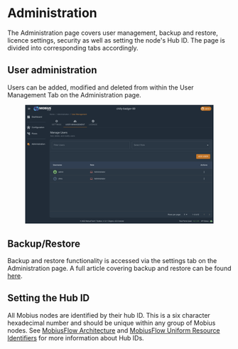 # Administration

The Administration page covers user management, backup and restore, licence settings, security as well as setting the node's Hub ID. The page is divided into corresponding tabs accordingly.

## User administration <a href="#nodeadministration-useradministration" id="nodeadministration-useradministration"></a>

Users can be added, modified and deleted from within the User Management Tab on the Administration page.

<figure><img src="../../.gitbook/assets/image (10).png" alt=""><figcaption></figcaption></figure>

## Backup/Restore <a href="#nodeadministration-backup-restore" id="nodeadministration-backup-restore"></a>

Backup and restore functionality is accessed via the settings tab on the Administration page. A full article covering backup and restore can be found [here](../mobiusflow/backup-and-restore.md).

## Setting the Hub ID <a href="#nodeadministration-settingthehubid" id="nodeadministration-settingthehubid"></a>

All Mobius nodes are identified by their hub ID. This is a six character hexadecimal number and should be unique within any group of Mobius nodes. See [MobiusFlow Architecture](../mobiusflow/mobiusflow-architecture.md) and [MobiusFlow Uniform Resource Identifiers](../mobiusflow/mobiusflow-uniform-resource-identifiers-uris.md) for more information about Hub IDs.

